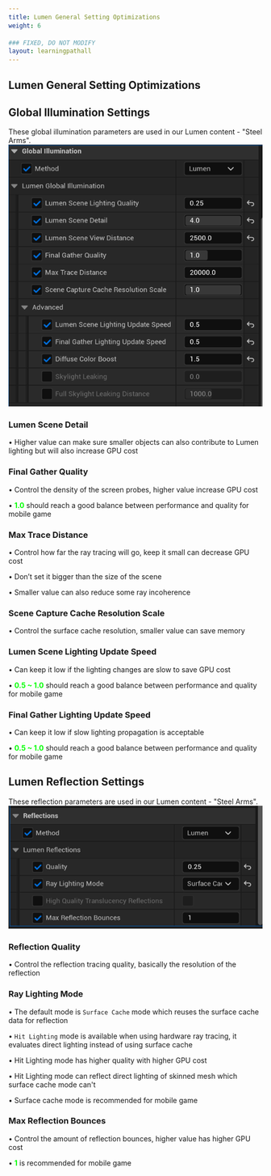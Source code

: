```yaml
---
title: Lumen General Setting Optimizations
weight: 6

### FIXED, DO NOT MODIFY
layout: learningpathall
---
```


## Lumen General Setting Optimizations


## Global Illumination Settings
These global illumination parameters are used in our Lumen content - "Steel Arms".
![](images/gl-setting.png)

### Lumen Scene Detail
•	Higher value can make sure smaller objects can also contribute to Lumen lighting but will also increase GPU cost

### Final Gather Quality
•	Control the density of the screen probes, higher value increase GPU cost 

•	<font color=#00FF00>**1.0**</font> should reach a good balance between performance and quality for mobile game

### Max Trace Distance
•	Control how far the ray tracing will go, keep it small can decrease GPU cost

•	Don’t set it bigger than the size of the scene

•	Smaller value can also reduce some ray incoherence

### Scene Capture Cache Resolution Scale
•	Control the surface cache resolution, smaller value can save memory

### Lumen Scene Lighting Update Speed
•	Can keep it low if the lighting changes are slow to save GPU cost

•	<font color=#00FF00>**0.5 ~ 1.0**</font> should reach a good balance between performance and quality for mobile game

### Final Gather Lighting Update Speed
•	Can keep it low if slow lighting propagation is acceptable

•	<font color=#00FF00>**0.5 ~ 1.0**</font> should reach a good balance between performance and quality for mobile game

 
 ## Lumen Reflection Settings
 These reflection parameters are used in our Lumen content - "Steel Arms".
![](images/reflection-setting.png)
### Reflection Quality
•	Control the reflection tracing quality, basically the resolution of the reflection

### Ray Lighting Mode
•	The default mode is `Surface Cache` mode which reuses the surface cache data for reflection 

•	`Hit Lighting` mode is available when using hardware ray tracing, it evaluates direct lighting instead of using surface cache

•	Hit Lighting mode has higher quality with higher GPU cost

•	Hit Lighting mode can reflect direct lighting of skinned mesh which surface cache mode can't

•	Surface cache mode is recommended for mobile game

### Max Reflection Bounces
•	Control the amount of reflection bounces, higher value has higher GPU cost

•	<font color=#00FF00>**1**</font> is recommended for mobile game

